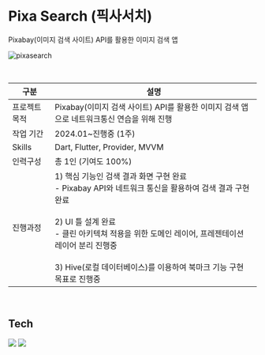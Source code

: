 # Pixa Search (픽사서치)

Pixabay(이미지 검색 사이트) API를 활용한 이미지 검색 앱

![pixasearch](https://github.com/AngieEJJ/pixabay-search-app/assets/49228543/703dd440-75b4-44e5-ada3-7f0d51e3ed0c)


<br>

|구분|설명|
|----|---|
|프로젝트 목적|Pixabay(이미지 검색 사이트) API를 활용한 이미지 검색 앱으로 네트워크통신 연습을 위해 진행
|작업 기간|2024.01~진행중 (1주)
|Skills|Dart, Flutter, Provider, MVVM
|인력구성|총 1인 (기여도 100%)
|진행과정|1) 핵심 기능인 검색 결과 화면 구현 완료<br>- Pixabay API와 네트워크 통신을 활용하여 검색 결과 구현 완료<br><br>2) UI 틀 설계 완료<br>- 클린 아키텍쳐 적용을 위한 도메인 레이어, 프레젠테이션 레이어 분리 진행중<br><br>3) Hive(로컬 데이터베이스)를 이용하여 북마크 기능 구현 목표로 진행중

<br>

## Tech

<a href="" target="_blank"><img src="https://img.shields.io/badge/Flutter-02569B?style=flat&logo=Flutter&logoColor=white"/></a> 
<a href="" target="_blank"><img src="https://img.shields.io/badge/Dart-0175C2?style=flat&logo=Dart&logoColor=white"/></a>
